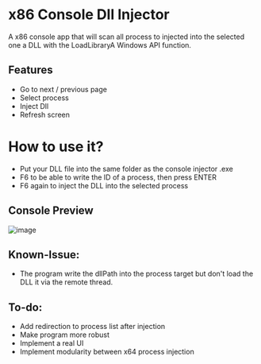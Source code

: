 # x86 Console Dll Injector
A x86 console app that will scan all process to injected into the selected one a DLL with the LoadLibraryA Windows API function.

## Features
- Go to next / previous page
- Select process
- Inject Dll
- Refresh screen

# How to use it?
- Put your DLL file into the same folder as the console injector .exe
- F6 to be able to write the ID of a process, then press ENTER
- F6 again to inject the DLL into the selected process

## Console Preview
![image](https://github.com/kalvin-eliazord/Console_DLL_Injector/assets/61147281/78db7d43-6de5-46e2-bae1-8dfc17c86d82)

## Known-Issue:
- The program write the dllPath into the process target but don't load the DLL it via the remote thread.

## To-do:
- Add redirection to process list after injection
- Make program more robust
- Implement a real UI
- Implement modularity between x64 process injection
